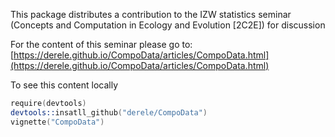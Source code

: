 This package distributes a contribution to the IZW statistics seminar (Concepts and Computation in Ecology and Evolution [2C2E]) for discussion

For the content of this seminar please go to:
[https://derele.github.io/CompoData/articles/CompoData.html](https://derele.github.io/CompoData/articles/CompoData.html)

To see this content locally

```S
require(devtools)
devtools::insatll_github("derele/CompoData")
vignette("CompoData")
```
